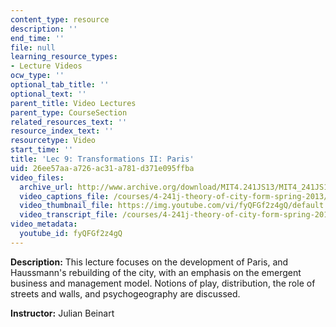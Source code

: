 ```yaml
---
content_type: resource
description: ''
end_time: ''
file: null
learning_resource_types:
- Lecture Videos
ocw_type: ''
optional_tab_title: ''
optional_text: ''
parent_title: Video Lectures
parent_type: CourseSection
related_resources_text: ''
resource_index_text: ''
resourcetype: Video
start_time: ''
title: 'Lec 9: Transformations II: Paris'
uid: 26ee57aa-a726-ac31-a781-d371e095ffba
video_files:
  archive_url: http://www.archive.org/download/MIT4.241JS13/MIT4_241JS13_lec09_300k.mp4
  video_captions_file: /courses/4-241j-theory-of-city-form-spring-2013/1dc28fc9bbb45c2595e802007c5b3ade_fyQFGf2z4gQ.vtt
  video_thumbnail_file: https://img.youtube.com/vi/fyQFGf2z4gQ/default.jpg
  video_transcript_file: /courses/4-241j-theory-of-city-form-spring-2013/6781b9058e02435e0bc16ec24d343ac9_fyQFGf2z4gQ.pdf
video_metadata:
  youtube_id: fyQFGf2z4gQ
---
```


**Description:** This lecture focuses on the development of Paris, and Haussmann's rebuilding of the city, with an emphasis on the emergent business and management model. Notions of play, distribution, the role of streets and walls, and psychogeography are discussed.

**Instructor:** Julian Beinart



